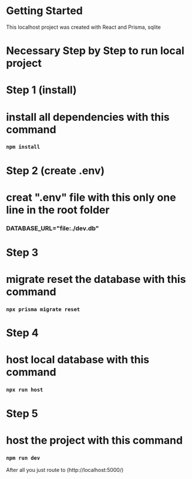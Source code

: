 # Getting Started

This localhost project was created with React and Prisma, sqlite

# Necessary Step by Step to run local project

# Step 1  (install)
# install all dependencies with this command
###     `npm install`

# Step 2  (create .env)
# creat ".env" file with this only one line in the root folder
###     DATABASE_URL="file:./dev.db"

# Step 3
# migrate reset the database with this command
###     `npx prisma migrate reset`

# Step 4
# host local database with this command
###     `npx run host`

# Step 5
# host the project with this command
###     `npm run dev`

After all you just route to (http://localhost:5000/)

